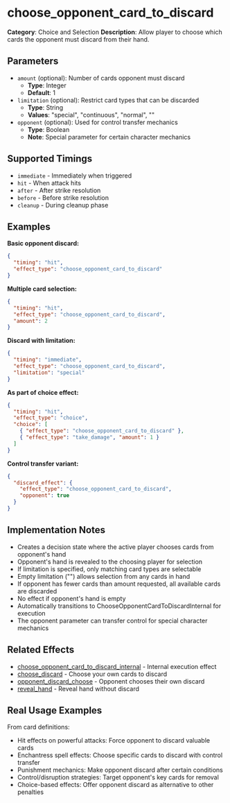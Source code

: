 # choose_opponent_card_to_discard

**Category**: Choice and Selection
**Description**: Allow player to choose which cards the opponent must discard from their hand.

## Parameters

- `amount` (optional): Number of cards opponent must discard
  - **Type**: Integer
  - **Default**: 1
- `limitation` (optional): Restrict card types that can be discarded
  - **Type**: String
  - **Values**: "special", "continuous", "normal", ""
- `opponent` (optional): Used for control transfer mechanics
  - **Type**: Boolean
  - **Note**: Special parameter for certain character mechanics

## Supported Timings

- `immediate` - Immediately when triggered
- `hit` - When attack hits
- `after` - After strike resolution
- `before` - Before strike resolution
- `cleanup` - During cleanup phase

## Examples

**Basic opponent discard:**
```json
{
  "timing": "hit",
  "effect_type": "choose_opponent_card_to_discard"
}
```

**Multiple card selection:**
```json
{
  "timing": "hit",
  "effect_type": "choose_opponent_card_to_discard",
  "amount": 2
}
```

**Discard with limitation:**
```json
{
  "timing": "immediate",
  "effect_type": "choose_opponent_card_to_discard",
  "limitation": "special"
}
```

**As part of choice effect:**
```json
{
  "timing": "hit",
  "effect_type": "choice",
  "choice": [
    { "effect_type": "choose_opponent_card_to_discard" },
    { "effect_type": "take_damage", "amount": 1 }
  ]
}
```

**Control transfer variant:**
```json
{
  "discard_effect": {
    "effect_type": "choose_opponent_card_to_discard",
    "opponent": true
  }
}
```

## Implementation Notes

- Creates a decision state where the active player chooses cards from opponent's hand
- Opponent's hand is revealed to the choosing player for selection
- If limitation is specified, only matching card types are selectable
- Empty limitation ("") allows selection from any cards in hand
- If opponent has fewer cards than amount requested, all available cards are discarded
- No effect if opponent's hand is empty
- Automatically transitions to ChooseOpponentCardToDiscardInternal for execution
- The opponent parameter can transfer control for special character mechanics

## Related Effects

- [choose_opponent_card_to_discard_internal](choose_opponent_card_to_discard_internal.md) - Internal execution effect
- [choose_discard](choose_discard.md) - Choose your own cards to discard
- [opponent_discard_choose](../cards/opponent_discard_choose.md) - Opponent chooses their own discard
- [reveal_hand](../cards/reveal_hand.md) - Reveal hand without discard

## Real Usage Examples

From card definitions:
- Hit effects on powerful attacks: Force opponent to discard valuable cards
- Enchantress spell effects: Choose specific cards to discard with control transfer
- Punishment mechanics: Make opponent discard after certain conditions
- Control/disruption strategies: Target opponent's key cards for removal
- Choice-based effects: Offer opponent discard as alternative to other penalties
